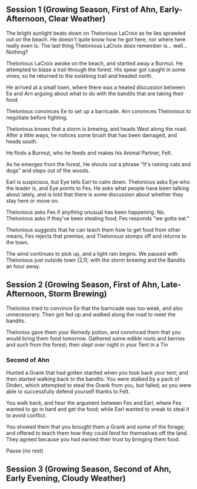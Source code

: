 ## Session 1 (Growing Season, First of Ahn, Early-Afternoon, Clear Weather)

The bright sunlight beats down on Thelonious LaCroix as he lies sprawled out on
the beach. He doesn't quite know how he got here, nor where here really even is.
The last thing Thelonious LaCroix _does_ remember is... well...  Nothing?

Thelonious LaCroix awoke on the beach, and startled away a Burmut. He attempted
to blaze a trail through the forest. His spear got caught in some vines; so he
returned to the existinng trail and headed north.

He arrived at a small town, where there was a heated discussion between Ee and
Arn arguing about what to do with the bandits that are taking their food.

Thelonious convinces Ee to set up a barricade. Arn convinces Thelonious to
negotiate before fighting.

Thelonious knows that a storm is brewing, and heads West along the road. After a
little ways, he notices some brush that has been damaged, and heads south.

He finds a Burmut, who he feeds and makes his Animal Partner, Felt.

As he emerges from the forest, He shouts out a phrase "It's raining cats and
dogs" and steps out of the woods.

Earl is suspicious, but Eye tells Earl to calm down. Thelonious asks Eye who the
leader is, and Eye points to Fes. He asks what people have been talking about
lately, and is told that there is some discussion about whether they stay here
or move on.

Thelonious asks Fes if anything unusual has been happening. No. Thelonious asks
if they've been stealing food; Fes responds "we gotta eat."

Thelonious suggests that he can teach them how to get food from other means, Fes
rejects that premise, and Thelonious stomps off and returns to the town.

The wind continues to pick up, and a light rain begins.
We paused with Thelonious just outside town (2,1); with the storm brewing and
the Bandits an hour away.

## Session 2 (Growing Season, First of Ahn, Late-Afternoon, Storm Brewing)

Thelonios tried to convince Ee that the barricade was too weak, and also unnecessrary.
Then got fed up and walked along the road to meet the bandits.


Thelonios gave them your Remedy potion, and convinced them that you would bring
them food tomorrow. Gathered some edible roots and berries and such from the
forest; then slept over night in your Tent in a Tin

### Second of Ahn

Hunted a Grank that had gotten startled when you took back your tent; and then
started walking back to the bandits. You were stalked by a pack of Dirden, which
attempted to steal the Grank from you, but failed; as you were able to
successfully defend yourself thanks to Felt.

You walk back, and hear the argument between Fes and Earl, where Fes wanted to
go in hard and get the food; while Earl wanted to sneak to steal it to avoid
conflict.

You showed them that you brought them a Grank and some of the forage; and
offered to teach them how they could fend for themselves off the land. They
agreed because you had earned their trust by bringing them food.

Pause (no rest)

## Session 3 (Growing Season, Second of Ahn, Early Evening, Cloudy Weather)





